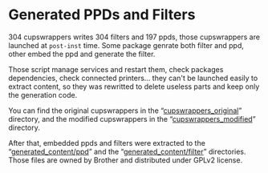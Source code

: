 Generated PPDs and Filters
==========================

304 cupswrappers writes 304 filters and 197 ppds, those cupswrappers are launched at ``post-inst`` time.
Some package genrate both filter and ppd, other embed the ppd and generate the filter.

Those script manage services and restart them, check packages dependencies, check connected printers… they can't be launched easily to extract content, so they was rewritted to delete useless parts and keep only the generation code.

You can find the original cupswrappers in the “[cupswrappers_original](../material/abstract/cupswrappers_original)” directory, and the modified cupswrappers in the “[cupswrappers_modified](../material/abstract/cupswrappers_modified)” directory.

After that, embedded ppds and filters were extracted to the “[generated_content/ppd](../material/abstract/generated_content/ppd)” and the “[generated_content/filter](../material/abstract/generated_content/filter)” directories. Those files are owned by Brother and distributed under GPLv2 license.
